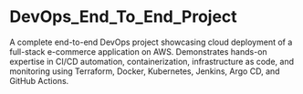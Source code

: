 # DevOps_End_To_End_Project
A complete end-to-end DevOps project showcasing cloud deployment of a full-stack e-commerce application on AWS. Demonstrates hands-on expertise in CI/CD automation, containerization, infrastructure as code, and monitoring using Terraform, Docker, Kubernetes, Jenkins, Argo CD, and GitHub Actions.
